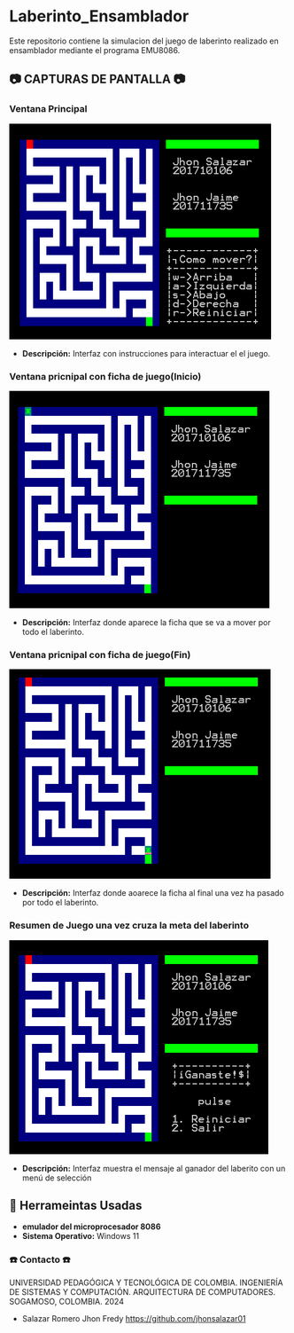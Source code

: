 # Laberinto_Ensamblador 

Este repositorio contiene la simulacion del juego de laberinto realizado en ensamblador mediante el programa EMU8086.



## :camera: CAPTURAS DE PANTALLA :camera:

### Ventana Principal
![Página de Inicio](https://github.com/jhonsalazar01/Laberinto_Ensamblador/blob/main/Im%C3%A1genes/IMG_001.png)
- **Descripción:** Interfaz con instrucciones para interactuar el el juego.

### Ventana pricnipal con ficha de juego(Inicio)

![Página de Inicio](https://github.com/jhonsalazar01/Laberinto_Ensamblador/blob/main/Im%C3%A1genes/IMG_002.png)
- **Descripción:** Interfaz donde aparece la ficha que se va a mover por todo el laberinto.

### Ventana pricnipal con ficha de juego(Fin)

![Página de Inicio](https://github.com/jhonsalazar01/Laberinto_Ensamblador/blob/main/Im%C3%A1genes/IMG_003.png)
- **Descripción:** Interfaz donde aoarece la ficha al final una vez ha pasado por todo el laberinto.

### Resumen de Juego una vez cruza la meta del laberinto

![Página de Inicio](https://github.com/jhonsalazar01/Laberinto_Ensamblador/blob/main/Im%C3%A1genes/IMG_004.png)
- **Descripción:** Interfaz muestra el mensaje al ganador del laberito con un menú de selección

## :hammer: Herrameintas Usadas

- **emulador del microprocesador 8086** 
- **Sistema Operativo:** Windows 11



### :telephone: Contacto :telephone:
UNIVERSIDAD PEDAGÓGICA Y TECNOLÓGICA DE COLOMBIA.
INGENIERÍA DE SISTEMAS Y COMPUTACIÓN.
ARQUITECTURA DE COMPUTADORES.
SOGAMOSO, COLOMBIA.
2024

- Salazar Romero Jhon Fredy https://github.com/jhonsalazar01

